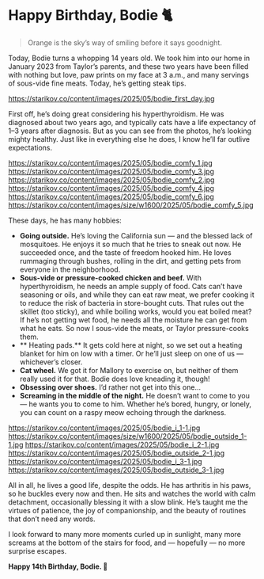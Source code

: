 # Happy Birthday, Bodie 🐈
> Orange is the sky’s way of smiling before it says goodnight.

Today, Bodie turns a whopping 14 years old. We took him into our home in January 2023 from Taylor’s parents, and these two years have been filled with nothing but love, paw prints on my face at 3 a.m., and many servings of sous-vide fine meats. Today, he’s getting steak tips.

https://starikov.co/content/images/2025/05/bodie_first_day.jpg

First off, he’s doing great considering his hyperthyroidism. He was diagnosed about two years ago, and typically cats have a life expectancy of 1–3 years after diagnosis. But as you can see from the photos, he’s looking mighty healthy. Just like in everything else he does, I know he’ll far outlive expectations.

https://starikov.co/content/images/2025/05/bodie_comfy_1.jpg
https://starikov.co/content/images/2025/05/bodie_comfy_3.jpg
https://starikov.co/content/images/2025/05/bodie_comfy_2.jpg
https://starikov.co/content/images/2025/05/bodie_comfy_4.jpg
https://starikov.co/content/images/2025/05/bodie_comfy_6.jpg
https://starikov.co/content/images/size/w1600/2025/05/bodie_comfy_5.jpg

These days, he has many hobbies:

- **Going outside.** He’s loving the California sun — and the blessed lack of mosquitoes. He enjoys it so much that he tries to sneak out now. He succeeded once, and the taste of freedom hooked him. He loves rummaging through bushes, rolling in the dirt, and getting pets from everyone in the neighborhood.
- **Sous-vide or pressure-cooked chicken and beef.** With hyperthyroidism, he needs an ample supply of food. Cats can’t have seasoning or oils, and while they can eat raw meat, we prefer cooking it to reduce the risk of bacteria in store-bought cuts. That rules out the skillet (too sticky), and while boiling works, would you eat boiled meat? If he’s not getting wet food, he needs all the moisture he can get from what he eats. So now I sous-vide the meats, or Taylor pressure-cooks them.
- ** Heating pads.** It gets cold here at night, so we set out a heating blanket for him on low with a timer. Or he’ll just sleep on one of us — whichever’s closer.
- **Cat wheel.** We got it for Mallory to exercise on, but neither of them really used it for that. Bodie does love kneading it, though!
- **Obsessing over shoes.** I’d rather not get into this one...
- **Screaming in the middle of the night.** He doesn’t want to come to you — he wants you to come to him. Whether he’s bored, hungry, or lonely, you can count on a raspy meow echoing through the darkness.

https://starikov.co/content/images/2025/05/bodie_i_1-1.jpg
https://starikov.co/content/images/size/w1600/2025/05/bodie_outside_1-1.jpg
https://starikov.co/content/images/2025/05/bodie_i_2-1.jpg
https://starikov.co/content/images/2025/05/bodie_outside_2-1.jpg
https://starikov.co/content/images/2025/05/bodie_i_3-1.jpg
https://starikov.co/content/images/2025/05/bodie_outside_3-1.jpg

All in all, he lives a good life, despite the odds. He has arthritis in his paws, so he buckles every now and then. He sits and watches the world with calm detachment, occasionally blessing it with a slow blink. He’s taught me the virtues of patience, the joy of companionship, and the beauty of routines that don’t need any words.

I look forward to many more moments curled up in sunlight, many more screams at the bottom of the stairs for food, and — hopefully — no more surprise escapes.

**Happy 14th Birthday, Bodie. 🍊**
